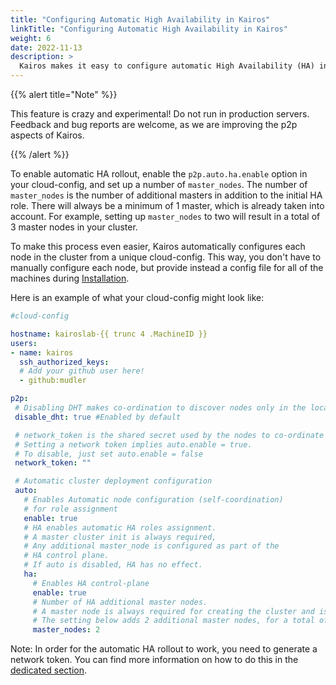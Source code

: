 ```yaml
---
title: "Configuring Automatic High Availability in Kairos"
linkTitle: "Configuring Automatic High Availability in Kairos"
weight: 6
date: 2022-11-13
description: >
  Kairos makes it easy to configure automatic High Availability (HA) in your cluster by using cloud-config. With just a few simple steps, you can have a fully-functioning HA setup in your cluster.
---
```


{{% alert title="Note" %}}

This feature is crazy and experimental! Do not run in production servers. 
Feedback and bug reports are welcome, as we are improving the p2p aspects of Kairos.

{{% /alert %}}

To enable automatic HA rollout, enable the `p2p.auto.ha.enable` option in your cloud-config, and set up a number of `master_nodes`. The number of `master_nodes` is the number of additional masters in addition to the initial HA role. There will always be a minimum of 1 master, which is already taken into account. For example, setting up `master_nodes` to two will result in a total of 3 master nodes in your cluster.

To make this process even easier, Kairos automatically configures each node in the cluster from a unique cloud-config. This way, you don't have to manually configure each node, but provide instead a config file for all of the machines during [Installation](/docs/installation).

Here is an example of what your cloud-config might look like:
```yaml
#cloud-config

hostname: kairoslab-{{ trunc 4 .MachineID }}
users:
- name: kairos
  ssh_authorized_keys:
  # Add your github user here!
  - github:mudler

p2p:
 # Disabling DHT makes co-ordination to discover nodes only in the local network
 disable_dht: true #Enabled by default

 # network_token is the shared secret used by the nodes to co-ordinate with p2p.
 # Setting a network token implies auto.enable = true.
 # To disable, just set auto.enable = false
 network_token: ""

 # Automatic cluster deployment configuration
 auto:
   # Enables Automatic node configuration (self-coordination)
   # for role assignment
   enable: true
   # HA enables automatic HA roles assignment.
   # A master cluster init is always required,
   # Any additional master_node is configured as part of the 
   # HA control plane.
   # If auto is disabled, HA has no effect.
   ha:
     # Enables HA control-plane
     enable: true
     # Number of HA additional master nodes.
     # A master node is always required for creating the cluster and is implied.
     # The setting below adds 2 additional master nodes, for a total of 3.
     master_nodes: 2
```

Note: In order for the automatic HA rollout to work, you need to generate a network token. You can find more information on how to do this in the [dedicated section](/docs/installation/p2p/#network_token).

